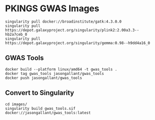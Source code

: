 # PKINGS GWAS Images

	singularity pull docker://broadinstitute/gatk:4.3.0.0
	singularity pull https://depot.galaxyproject.org/singularity/plink2:2.00a3.3--hb2a7ceb_0
	singularity pull https://depot.galaxyproject.org/singularity/gemma:0.98--h9dd4a16_0

## GWAS Tools

	docker build --platform linux/amd64 -t gwas_tools .
	docker tag gwas_tools jasongallant/gwas_tools
	docker push jasongallant/gwas_tools

## Convert to Singularity
	cd images/
	singularity build gwas_tools.sif docker://jasongallant/gwas_tools:latest
